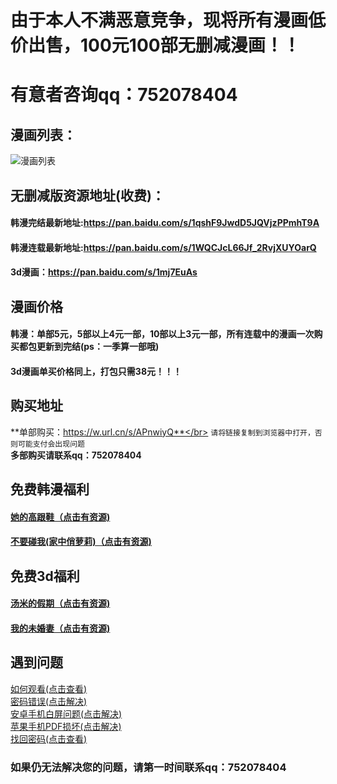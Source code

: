 # 由于本人不满恶意竞争，现将所有漫画低价出售，100元100部无删减漫画！！

# 有意者咨询qq：752078404


## 漫画列表：
![漫画列表](https://upload-images.jianshu.io/upload_images/11373205-1eba9e677a713148.jpg)

## 无删减版资源地址(收费)：
#### 韩漫完结最新地址:https://pan.baidu.com/s/1qshF9JwdD5JQVjzPPmhT9A

#### 韩漫连载最新地址:https://pan.baidu.com/s/1WQCJcL66Jf_2RvjXUYOarQ

#### 3d漫画：https://pan.baidu.com/s/1mj7EuAs

## 漫画价格
#### 韩漫：单部5元，5部以上4元一部，10部以上3元一部，所有连载中的漫画一次购买都包更新到完结(ps：一季算一部哦)
#### 3d漫画单买价格同上，打包只需38元！！！

## 购买地址
**单部购买：https://w.url.cn/s/APnwiyQ**</br>
`请将链接复制到浏览器中打开，否则可能支付会出现问题`</br>
**多部购买请联系qq：752078404** 

## 免费韩漫福利
#### [她的高跟鞋（点击有资源)](https://pan.baidu.com/s/1PhwkJWBWE8EfzVyeeKRyWA)
#### [不要碰我(家中俏萝莉)（点击有资源)](https://pan.baidu.com/s/1XLOGPtUY2pLcfn3Gkl5m1g)
## 免费3d福利
#### [汤米的假期（点击有资源)](https://pan.baidu.com/s/1yYv6l_l4rMcblhp1Z9Cqhg)
#### [我的未婚妻（点击有资源)](https://pan.baidu.com/s/1OicYlzyy63Tqg4TDDlep7g)

## 遇到问题
[如何观看(点击查看)](http://url.cn/5CL2Mjk)</br>
[密码错误(点击解决)](http://url.cn/57JCRzH)</br>
[安卓手机白屏问题(点击解决)](http://url.cn/55XFkFT)</br>
[苹果手机PDF损坏(点击解决)](http://url.cn/5klYYsP)</br>
[找回密码(点击查看)](https://www.2faka.com/queryOrder)

### 如果仍无法解决您的问题，请第一时间联系qq：**752078404**
